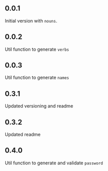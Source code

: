 ## 0.0.1

Initial version with `nouns`.

## 0.0.2

Util function to generate `verbs`

## 0.0.3

Util function to generate `names`

## 0.3.1

Updated versioning and readme

## 0.3.2

Updated  readme

## 0.4.0

Util function to generate and validate `password`
